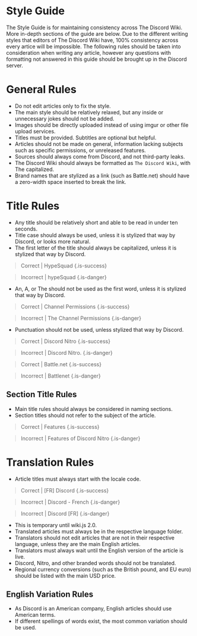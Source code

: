 <!-- TITLE: Style Guide -->
<!-- SUBTITLE: Style guide for consistency across The Discord Wiki. -->

# Style Guide
The Style Guide is for maintaining consistency across The Discord Wiki. More in-depth sections of the guide are below. Due to the different writing styles that editors of The Discord Wiki have, 100% consistency across every artice will be impossible. The following rules should be taken into consideration when writing any article, however any questions with formatting not answered in this guide should be brought up in the Discord server. 

# General Rules
* Do not edit articles only to fix the style.
* The main style should be relatively relaxed, but any inside or unnecessary jokes should not be added.
* Images should be directly uploaded instead of using imgur or other file upload services.
* Titles must be provided. Subtitles are optional but helpful.
* Articles should not be made on general, information lacking subjects such as specific permissions, or unreleased features.
* Sources should always come from Discord, and not third-party leaks.
* The Discord Wiki should always be formatted as `The Discord Wiki`, with The capitalized.
* Brand names that are stylized as a link (such as Battle.​net) should have a zero-width space inserted to break the link.

# Title Rules
* Any title should be relatively short and able to be read in under ten seconds. 
* Title case should always be used, unless it is stylized that way by Discord, or looks more natural.
* The first letter of the title should always be capitalized, unless it is stylized that way by Discord. 
> Correct | HypeSquad
{.is-success}

> Incorrect | hypeSquad
{.is-danger}

* An, A, or The should not be used as the first word, unless it is stylized that way by Discord.
> Correct | Channel Permissions
{.is-success}

> Incorrect | The Channel Permissions
{.is-danger}

* Punctuation should not be used, unless stylized that way by Discord.
> Correct | Discord Nitro
{.is-success}

> Incorrect | Discord Nitro.
{.is-danger}

> Correct | Battle.​net 
{.is-success}

> Incorrect | Battlenet
{.is-danger}

## Section Title Rules
* Main title rules should always be considered in naming sections.
* Section titles should not refer to the subject of the article.
> Correct | Features
{.is-success}

> Incorrect | Features of Discord Nitro
{.is-danger}

# Translation Rules
* Article titles must always start with the locale code.
> Correct | [FR] Discord
{.is-success}

> Incorrect | Discord - French
{.is-danger}

> Incorrect | Discord [FR]
{.is-danger}

* This is temporary until wiki.js 2.0.
* Translated articles must always be in the respective language folder.
* Translators should not edit articles that are not in their respective language, unless they are the main English articles.
* Translators must always wait until the English version of the article is live.
* Discord, Nitro, and other branded words should not be translated.
* Regional currency conversions (such as the British pound, and EU euro) should be listed with the main USD price.

## English Variation Rules

* As Discord is an American company, English articles should use American terms.
* If different spellings of words exist, the most common variation should be used.